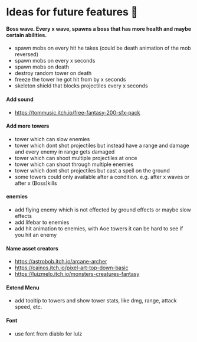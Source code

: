 # Ideas for future features :100:

#### Boss wave. Every x wave, spawns a boss that has more health and maybe certain abilities.

- spawn mobs on every hit he takes (could be death animation of the mob reversed)
- spawn mobs on every x seconds
- spawn mobs on death
- destroy random tower on death
- freeze the tower he got hit from by x seconds
- skeleton shield that blocks projectiles every x seconds

#### Add sound

- https://tommusic.itch.io/free-fantasy-200-sfx-pack

#### Add more towers

- tower which can slow enemies
- tower which dont shot projectiles but instead have a range and damage and every enemy in range gets damaged
- tower which can shoot multiple projectiles at once
- tower which can shoot through multiple enemies
- tower which dont shot projectiles but cast a spell on the ground
- some towers could only available after a condition. e.g. after x waves or after x (Boss)kills

#### enemies

- add flying enemy which is not effected by ground effects or maybe slow effects
- add lifebar to enemies
- add hit animation to enemies, with Aoe towers it can be hard to see if you hit an enemy

#### Name asset creators

- https://astrobob.itch.io/arcane-archer
- https://cainos.itch.io/pixel-art-top-down-basic
- https://luizmelo.itch.io/monsters-creatures-fantasy

#### Extend Menu

- add tooltip to towers and show tower stats, like dmg, range, attack speed, etc.

#### Font

- use font from diablo for lulz
